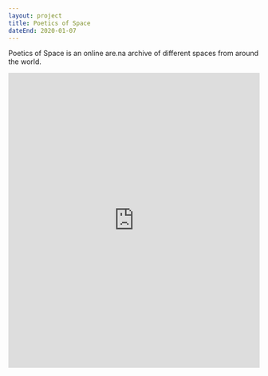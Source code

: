 ```yaml
---
layout: project
title: Poetics of Space
dateEnd: 2020-01-07
---
```


Poetics of Space is an online are.na archive of different spaces from around the world.

<iframe style="border:none;" width="100%" height="590" src="https://www.are.na/tom-y/poetics-of-space-gvdouhcpye0/embed" title="Tom Hackshaw’s Are.na channel Poetics of Space"></iframe>

